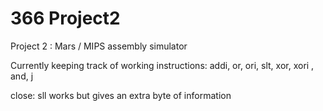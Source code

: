 # 366 Project2
 Project 2 : Mars / MIPS assembly simulator

Currently keeping track of working instructions:
addi, or, ori, slt, xor, xori , and,
j

close:
sll works but gives an extra byte of information
